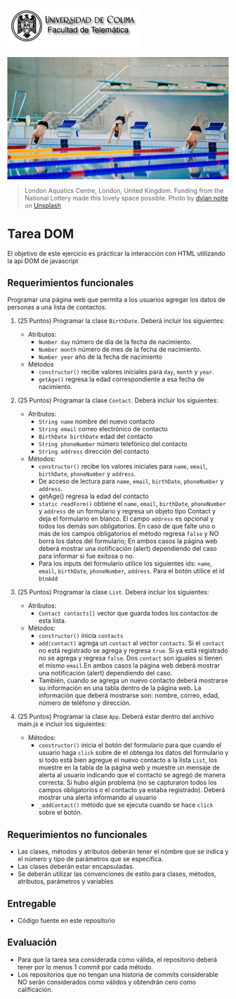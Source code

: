 ![Logo UCOL](img/ucol-logo.jpg)

![Portada](img/cover.jpg)
> London Aquatics Centre, London, United Kingdom. Funding from the National Lottery made this lovely space possible. Photo by <a href="https://unsplash.com/@dylan_nolte?utm_source=unsplash&utm_medium=referral&utm_content=creditCopyText">dylan nolte</a> on <a href="https://unsplash.com/t/health?utm_source=unsplash&utm_medium=referral&utm_content=creditCopyText">Unsplash</a>
  
# Tarea DOM

El objetivo de este ejercicio es prácticar la interacción con HTML utilizando la api DOM de javascript

## Requerimientos funcionales

Programar una página web que permita a los usuarios agregar los datos de personas a una lista de contactos.

1. (25 Puntos) Programar la clase `BirthDate`. Deberá incluir los siguientes:
   - Atributos:
     - `Number day`  número de día de la fecha de nacimiento.
     - `Number month` número de mes de la fecha de nacimiento.
     - `Number year` año de la fecha de nacimiento
   - Métodos
     - `constructor()` recibe valores iniciales para `day`, `month` y `year`.
     - `getAge()` regresa la edad correspondiente a esa fecha de nacimiento.

2. (25 Puntos) Programar la clase `Contact`. Deberá incluir los siguientes:
   - Atributos:
     - `String name` nombre del nuevo contacto
     - `String email` correo electrónico de contacto
     - `BirthDate birthDate` edad del contacto
     - `String phoneNumber` número telefónico del contacto
     - `String address` dirección del contacto
   - Métodos:
     - `constructor()` recibe los valores iniciales para `name`, `email`, `birthDate`, `phoneNumber` y `address`.
     - De acceso de lectura para `name`, `email`, `birthDate`, `phoneNumber` y `address`.
     - getAge() regresa la edad del contacto
     - `static readForm()` obtiene el `name`, `email`, `birthDate`, `phoneNumber` y `address` de un formulario y regresa un objeto tipo Contact y deja el formulario en blanco. El campo `address` es opcional y todos los demás son obligatorios. En caso de que falte uno o más de los campos obligatorios el método regresa `false` y NO borra los datos del formulario; En ambos casos la página web deberá mostrar una notificación (alert) dependiendo del caso para informar si fue exitosa o no.
     - Para los inputs del formulario utilice los siguientes ids:  `name`, `email`, `birthDate`, `phoneNumber`, `address`. Para el botón utilice el id `btnAdd`

3. (25 Puntos) Programar la clase `List`. Deberá incluir los siguientes:
   - Atributos:
     - `Contact contacts[]` vector que guarda todos los contactos de esta lista.
   - Métodos:
     - `constructor()` inicia `contacts`
     - `add(contact)` agrega un `contact` al vector `contacts`. Si el `contact` no está registrado se agrega y regresa `true`. Si ya está registrado no se agrega y regresa `false`. Dos `contact` son iguales si tienen el mismo `email`.En ambos casos la página web deberá mostrar una notificación (alert) dependiendo del caso.
     - También, cuando se agrega un nuevo contacto deberá mostrarse su información en una tabla dentro de la página web. La información que deberá mostrarse son: nombre, correo, edad, número de teléfono y dirección.

4. (25 Puntos) Programar la clase `App`. Deberá estar dentro del archivo main.js e incluir los siguientes:
   - Métodos:
     - `constructor()` inicia el botón del formulario para que cuando el usuario haga `click` sobre de el obtenga los datos del formulario y si todo está bien agregue el nuevo contacto a la lista `List`, los muestre en la tabla de la página web y muestre un mensaje de alerta al usuario indicando que el contacto se agregó de manera correcta. Si hubo algún problema (no se capturaron todos los campos obligatorios o el contacto ya estaba registrado). Deberá mostrar una alerta informando al usuario
     - `_addContact()` método que se ejecuta cuando se hace `click` sobre el botón.

## Requerimientos no funcionales

- Las clases, métodos y atributos deberán tener el nómbre que se indica y el número y tipo de parámetros que se especifica.
- Las clases deberán estar encapsuladas.
- Se deberán utilizar las convenciones de estilo para clases, métodos, atributos, parámetros y variables

## Entregable

- Código fuente en este repositorio
  
## Evaluación

- Para que la tarea sea considerada como válida, el repositorio deberá tener por lo menos 1 commit por cada método.
- Los repositorios que no tengan una historia de commits considerable NO serán considerados como válidos y obtendrán cero como calificación.
